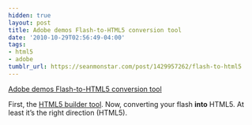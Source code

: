 ```yaml
---
hidden: true
layout: post
title: Adobe demos Flash-to-HTML5 conversion tool
date: '2010-10-29T02:56:49-04:00'
tags:
- html5
- adobe
tumblr_url: https://seanmonstar.com/post/1429957262/flash-to-html5
---
```

[Adobe demos Flash-to-HTML5 conversion tool](http://blogs.adobe.com/jnack/2010/10/adobe-demos-flash-to-html5-conversion-tool.html)  

First, the [HTML5 builder tool](http://seanmonstar.com/blog/edge-prototype/). Now, converting your flash **into** HTML5. At least it’s the right direction (HTML5).

